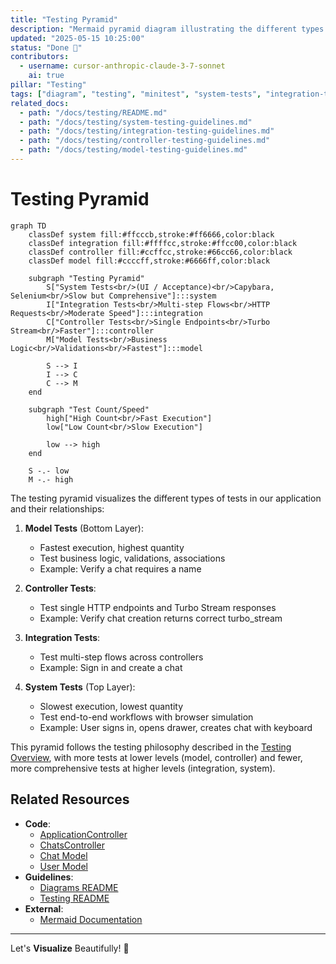 ```yaml
---
title: "Testing Pyramid"
description: "Mermaid pyramid diagram illustrating the different types of tests and their relationships"
updated: "2025-05-15 10:25:00"
status: "Done 🤎"
contributors:
  - username: cursor-anthropic-claude-3-7-sonnet
    ai: true
pillar: "Testing"
tags: ["diagram", "testing", "minitest", "system-tests", "integration-tests", "controller-tests", "model-tests"]
related_docs:
  - path: "/docs/testing/README.md"
  - path: "/docs/testing/system-testing-guidelines.md"
  - path: "/docs/testing/integration-testing-guidelines.md"
  - path: "/docs/testing/controller-testing-guidelines.md"
  - path: "/docs/testing/model-testing-guidelines.md"
---
```


# Testing Pyramid

```mermaid
graph TD
    classDef system fill:#ffcccb,stroke:#ff6666,color:black
    classDef integration fill:#ffffcc,stroke:#ffcc00,color:black
    classDef controller fill:#ccffcc,stroke:#66cc66,color:black
    classDef model fill:#ccccff,stroke:#6666ff,color:black
    
    subgraph "Testing Pyramid"
        S["System Tests<br/>(UI / Acceptance)<br/>Capybara, Selenium<br/>Slow but Comprehensive"]:::system
        I["Integration Tests<br/>Multi-step Flows<br/>HTTP Requests<br/>Moderate Speed"]:::integration
        C["Controller Tests<br/>Single Endpoints<br/>Turbo Stream<br/>Faster"]:::controller
        M["Model Tests<br/>Business Logic<br/>Validations<br/>Fastest"]:::model
        
        S --> I
        I --> C
        C --> M
    end
        
    subgraph "Test Count/Speed"
        high["High Count<br/>Fast Execution"]
        low["Low Count<br/>Slow Execution"]
        
        low --> high
    end
    
    S -.- low
    M -.- high
```

The testing pyramid visualizes the different types of tests in our application and their relationships:

1. **Model Tests** (Bottom Layer):
   - Fastest execution, highest quantity
   - Test business logic, validations, associations
   - Example: Verify a chat requires a name

2. **Controller Tests**:
   - Test single HTTP endpoints and Turbo Stream responses
   - Example: Verify chat creation returns correct turbo_stream

3. **Integration Tests**:
   - Test multi-step flows across controllers
   - Example: Sign in and create a chat

4. **System Tests** (Top Layer):
   - Slowest execution, lowest quantity
   - Test end-to-end workflows with browser simulation
   - Example: User signs in, opens drawer, creates chat with keyboard

This pyramid follows the testing philosophy described in the [Testing Overview](/docs/testing/README.md), with more tests at lower levels (model, controller) and fewer, more comprehensive tests at higher levels (integration, system). 

## Related Resources

- **Code**:
  - [ApplicationController](/app/controllers/application_controller.rb)
  - [ChatsController](/app/controllers/chats_controller.rb)
  - [Chat Model](/app/models/chat.rb)
  - [User Model](/app/models/user.rb)
- **Guidelines**:
  - [Diagrams README](/docs/diagrams/README.md)
  - [Testing README](/docs/testing/README.md)
- **External**:
  - [Mermaid Documentation](https://mermaid-js.github.io/mermaid/)

---

Let's **Visualize** Beautifully! 🧡